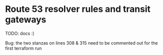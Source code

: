 # Route 53 resolver rules and transit gateways

TODO: docs :)

Bug: the two stanzas on lines 308 & 315 need to be commented out for the first terraform run

